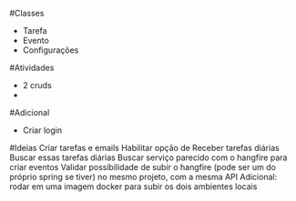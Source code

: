 #Classes
- Tarefa
- Evento
- Configurações

#Atividades
- 2 cruds
- 

#Adicional
- Criar login

#Ideias
Criar tarefas e emails
Habilitar opção de Receber tarefas diárias
Buscar essas tarefas diárias
Buscar serviço parecido com o hangfire para criar eventos
Validar possíbilidade de subir o hangfire (pode ser um do próprio spring se tiver) no mesmo projeto, com a mesma API 
Adicional: rodar em uma imagem docker para subir os dois ambientes locais
